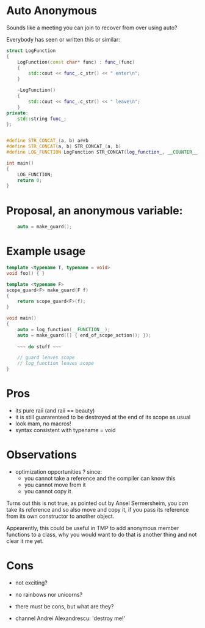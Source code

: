









Auto Anonymous
==============

Sounds like a meeting you can join to recover from over using auto?

Everybody has seen or written this or similar:

```cpp
struct LogFunction
{
    LogFunction(const char* func) : func_(func)
    {
        std::cout << func_.c_str() << " enter\n";
    }

    ~LogFunction()
    {
        std::cout << func_.c_str() << " leave\n";
    }
private:
    std::string func_;
};


#define STR_CONCAT_(a, b) a##b
#define STR_CONCAT(a, b) STR_CONCAT_(a, b)
#define LOG_FUNCTION LogFunction STR_CONCAT(log_function_, __COUNTER__) (__FUNCTION__)

int main()
{
    LOG_FUNCTION;
    return 0;
}
```


Proposal, an anonymous variable:
================================
```cpp
    auto = make_guard();
```    
Example usage
=============

```cpp
template <typename T, typename = void>
void foo() { }

template <typename F>
scope_guard<F> make_guard(F f)
{
	return scope_guard<F>(f);
}

void main()
{
	auto = log_function(__FUNCTION__);
	auto = make_guard([] { end_of_scope_action(); }); 
	
	~~~ do stuff ~~~

	// guard leaves scope 
	// log_function leaves scope
}
```

Pros
====
- its pure raii (and raii == beauty)
- it is still guararenteed to be destroyed at the end of its scope as usual
- look mam, no macros!
- syntax consistent with typename = void

Observations
=============
- optimization opportunities ? since:
  - you cannot take a reference and the compiler can know this
  - you cannot move from it
  - you cannot copy it
  
Turns out this is not true, as pointed out by Ansel Sermersheim, you _can_ take its reference and so also move and copy it, if
you pass its reference from its own constructor to another object.

Appearently, this could be useful in TMP to add anonymous member functions to a class, why you would want to do that is another thing and not clear it me yet.


Cons
====
- not exciting?
- no rainbows nor unicorns?


- there must be cons, but what are they?
- channel Andrei Alexandrescu: 'destroy me!'
